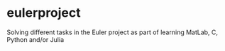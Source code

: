 eulerproject
============

Solving different tasks in the Euler project as part of learning MatLab, C, Python and/or Julia
